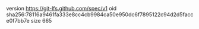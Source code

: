 version https://git-lfs.github.com/spec/v1
oid sha256:78116a9461fa333e8cc4cb9984ca50e950dc6f7895122c94d2d5facce0f7bb7e
size 665
